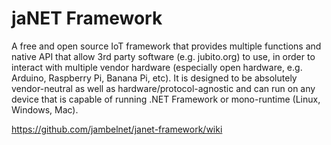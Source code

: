 # jaNET Framework
A free and open source IoT framework that provides multiple functions and native API that allow 3rd party software (e.g. jubito.org) to use, in order to interact with multiple vendor hardware (especially open hardware, e.g. Arduino, Raspberry Pi, Banana Pi, etc). It is designed to be absolutely vendor-neutral as well as hardware/protocol-agnostic and can run on any device that is capable of running .NET Framework or mono-runtime (Linux, Windows, Mac).

https://github.com/jambelnet/janet-framework/wiki
